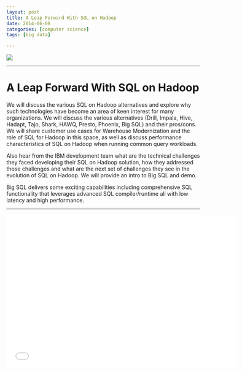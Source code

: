 ```yaml
---
layout: post
title: A Leap Forward With SQL on Hadoop
date: 2014-06-08
categories: [computer science]
tags: [big data]

---
```


[![](http://sungsoo.github.com/images/hate-big-data.png)](http://sungsoo.github.com/images/hate-big-data.png)

---

# A Leap Forward With SQL on Hadoop

We will discuss the various SQL on Hadoop alternatives and explore why such technologies have become an area of keen interest for many organizations. We will discuss the various alternatives (Drill, Impala, Hive, Hadapt, Tajo, Shark, HAWQ, Presto, Phoenix, Big SQL) and their pros/cons. We will share customer use cases for Warehouse Modernization and the role of SQL for Hadoop in this space, as well as discuss performance characteristics of SQL on Hadoop when running common query workloads. 

Also hear from the IBM development team what are the technical challenges they faced developing their SQL on Hadoop solution, how they addressed those challenges and what are the next set of challenges they see in the evolution of SQL on Hadoop. We will provide an intro to Big SQL and demo. 

Big SQL delivers some exciting capabilities including comprehensive SQL functionality that leverages advanced SQL compiler/runtime all with low latency and high performance.

---

<iframe width="600" height="400" src="//www.youtube.com/embed/pjOuiNzwn1M" frameborder="0" allowfullscreen></iframe>
